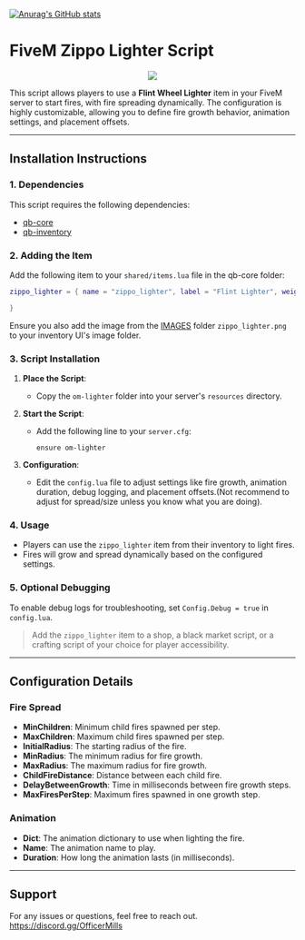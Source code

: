 [![Anurag's GitHub stats](https://github-readme-stats.vercel.app/api?officermills=anuraghazra)](https://github.com/anuraghazra/github-readme-stats)

# FiveM Zippo Lighter Script


<div align="middle">
    <img width="auto" src="https://user-images.githubusercontent.com/91661118/154636617-a2ad4c09-4b60-4438-832a-ed1c505b52ea.png"/>
</div>

This script allows players to use a **Flint Wheel Lighter** item in your FiveM server to start fires, with fire spreading dynamically. The configuration is highly customizable, allowing you to define fire growth behavior, animation settings, and placement offsets.

---

## Installation Instructions

### 1. Dependencies
This script requires the following dependencies:
- [qb-core](https://github.com/qbcore-framework/qb-core)
- [qb-inventory](https://github.com/qbcore-framework/qb-inventory)


### 2. Adding the Item
Add the following item to your `shared/items.lua` file in the qb-core folder:

```lua
zippo_lighter = { name = "zippo_lighter", label = "Flint Lighter", weight = 200, type = "item", image = "zippo_lighter.png", unique = false, useable = true, description = "A classic Zippo lighter." }

}
```

Ensure you also add the image from the [IMAGES](https://github.com/OfficerMills/om-lighter/tree/main/om-lighter%2FIMAGES) folder `zippo_lighter.png` to your inventory UI's image folder.

### 3. Script Installation
1. **Place the Script**:
   - Copy the `om-lighter` folder into your server's `resources` directory.

2. **Start the Script**:
   - Add the following line to your `server.cfg`:
     ```
     ensure om-lighter
     ```

3. **Configuration**:
   - Edit the `config.lua` file to adjust settings like fire growth, animation duration, debug logging, and placement offsets.(Not recommend to adjust for spread/size unless you know what you are doing).

### 4. Usage
- Players can use the `zippo_lighter` item from their inventory to light fires.
- Fires will grow and spread dynamically based on the configured settings.

### 5. Optional Debugging
To enable debug logs for troubleshooting, set `Config.Debug = true` in `config.lua`.

> Add the `zippo_lighter` item to a shop, a black market script, or a crafting script of your choice for player accessibility.

---

## Configuration Details

### Fire Spread
- **MinChildren**: Minimum child fires spawned per step.
- **MaxChildren**: Maximum child fires spawned per step.
- **InitialRadius**: The starting radius of the fire.
- **MinRadius**: The minimum radius for fire growth.
- **MaxRadius**: The maximum radius for fire growth.
- **ChildFireDistance**: Distance between each child fire.
- **DelayBetweenGrowth**: Time in milliseconds between fire growth steps.
- **MaxFiresPerStep**: Maximum fires spawned in one growth step.

### Animation
- **Dict**: The animation dictionary to use when lighting the fire.
- **Name**: The animation name to play.
- **Duration**: How long the animation lasts (in milliseconds).

---

## Support
For any issues or questions, feel free to reach out.
https://discord.gg/OfficerMills
